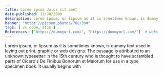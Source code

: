 ```yaml
---
title: Lorem ipsum dolor sit amet
date-published: 11/08/2000
description: Lorem ipsum, or lipsum as it is sometimes known, is dummy text used in laying out print, graphic or web designs. The passage is attributed to an unknown typesetter 
banner: "https://picsum.photos/700/300"
tags: [ vs code, atom ]
References: ["https://dummyurl.com/", "https://dummyurl.com/"]  # website url of references
---
```


Lorem ipsum, or lipsum as it is sometimes known, is dummy text used in laying out print, graphic or web designs. The passage is attributed to an unknown typesetter in the 15th century who is thought to have scrambled parts of Cicero's De Finibus Bonorum et Malorum for use in a type specimen book. It usually begins with